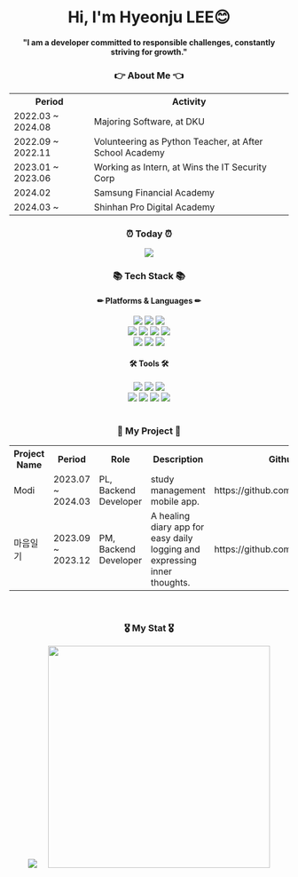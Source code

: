 <div align="center">
	<h1>Hi, I'm Hyeonju LEE😊</h1>
	<h4>"I am a developer committed to responsible challenges, constantly striving for growth."</h4>
	<h3>👉 About Me 👈</h3>
<table>
    <tr>
      <th scope="col">Period</td>
      <th scope="col">Activity</td>
    </tr>
    <tr>
      <td>2022.03 ~ 2024.08</td>
      <td>Majoring Software, at DKU</td>
    </tr>
    <tr>
      <td>2022.09 ~ 2022.11</td>
      <td>Volunteering as Python Teacher, at After School Academy</td>
    </tr>
    <tr>
      <td>2023.01 ~ 2023.06</td>
      <td>Working as Intern, at Wins the IT Security Corp</td>
    </tr>
    <tr>
      <td>2024.02</td>
      <td>Samsung Financial Academy</td>
    </tr>
    <tr>
      <td>2024.03 ~ </td>
      <td>Shinhan Pro Digital Academy</td>
    </tr>
  </table>
	
 <h3>⏰ Today ⏰</h3>
	<a href="https://hits.seeyoufarm.com"><img src="https://hits.seeyoufarm.com/api/count/incr/badge.svg?url=https%3A%2F%2Fgithub.com%2FLeehyeonju0219&count_bg=%23FCAEAE&title_bg=%23FF6666&icon=&icon_color=%23E7E7E7&title=hits&edge_flat=false"/></a>
	<br>
	<h3>📚 Tech Stack 📚</h3>
	<h4>✏ Platforms & Languages ✏</h4>
	<img src="https://img.shields.io/badge/HTML5-E34F26?style=flat&logo=HTML5&logoColor=white" />
	<img src="https://img.shields.io/badge/CSS3-1572B6?style=flat&logo=CSS3&logoColor=white" />
	<img src="https://img.shields.io/badge/JavaScript-F7DF1E?style=flat&logo=JavaScript&logoColor=black"/>
	<br>
	<img src="https://img.shields.io/badge/Java-007396?style=flat&logo=Java&logoColor=white" />
	<img src="https://img.shields.io/badge/Python-3776AB?style=flat&logo=HTML5&logoColor=white" />
	<img src="https://img.shields.io/badge/C-A8B9CC?style=flat&logo=c&logoColor=white" />
	<img src="https://img.shields.io/badge/C++-00599C?style=flat&logo=cplusplus&logoColor=white" />
	<br>
	<img src="https://img.shields.io/badge/MySQL-4479A1?style=flat&logo=mysql&logoColor=white" />
	<img src="https://img.shields.io/badge/Spring Boot-6DB33F?style=flat&logo=springboot&logoColor=white" />
	<img src="https://img.shields.io/badge/Amazon AWS-232F3E?style=flat&logo=amazonaws&logoColor=white" />
	<h4>🛠 Tools 🛠</h4>
	<img src="https://img.shields.io/badge/Visual Studio-5C2D91?style=flat&logo=visualstudio&logoColor=white" />
	<img src="https://img.shields.io/badge/Visual Studio Code-007ACC?style=flat&logo=visualstudiocode&logoColor=white" />
	<img src="https://img.shields.io/badge/Eclipse IDE-2C2255?style=flat&logo=eclipseide&logoColor=white" />
	<br>
	<img src="https://img.shields.io/badge/Intellij IDEA-000000?style=flat&logo=intellijidea&logoColor=white" />
 	<img src="https://img.shields.io/badge/GitHub-181717?style=flat&logo=github&logoColor=white" />
	<img src="https://img.shields.io/badge/Notion-000000?style=flat&logo=notion&logoColor=white" />
	<img src="https://img.shields.io/badge/figma-F24E1E?style=flat&logo=figma&logoColor=white" />
	<br>
 <br>
 	<h3>🧐 My Project 🧐</h3>

  <table>
    <tr>
      <th scope="col">Project Name</td>
      <th scope="col">Period</td>
      <th scope="col">Role</td>
      <th scope="col">Description</td>
      <th scope="col">Github Link</td>
    </tr>
    <tr>
      <td>Modi</td>
      <td>2023.07 ~ 2024.03</td>
      <td>PL, Backend Developer</td>
      <td>study management mobile app.</td>
      <td>https://github.com/studyManagement</td>
    </tr>
    <tr>
      <td>마음일기</td>
      <td>2023.09 ~ 2023.12</td>
      <td>PM, Backend Developer</td>
      <td>A healing diary app for easy daily logging and expressing inner thoughts.</td>
      <td>https://github.com/maumDiary</td>
    </tr>
  </table>
<br>
	<h3>🎖 My Stat 🎖</h3>
	<img src="http://mazassumnida.wtf/api/v2/generate_badge?boj=wkdal3512">&nbsp;&nbsp;&nbsp;&nbsp;&nbsp;<img src="https://github-readme-stats.vercel.app/api?username=Leehyeonju0219&show_icons=true&theme=ambient_gradient" width="400px">
</div>

